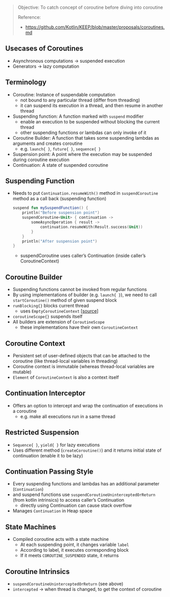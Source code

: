 > Objective: To catch concept of coroutine before diving into coroutine
>
> Reference:
> - https://github.com/Kotlin/KEEP/blob/master/proposals/coroutines.md
> 

## Usecases of Coroutines

- Asynchronous computations → suspended execution
- Generators → lazy computation

## Terminology

- Coroutine: Instance of suspendable computation
    - not bound to any particular thread (differ from threading)
    - it can suspend its execution in a thread, and then resume in another thread
- Suspending function: A function marked with `suspend` modifier
    - enable an execution to be suspended without blocking the current thread
    - other suspending functions or lambdas can only invoke of it
- Coroutine Builder: A function that takes some suspending lambdas as arguments and creates coroutine
    - e.g. `launch{ }`, `future{ }`, `sequence{ }`
- Suspension point: A point where the execution may be suspended during coroutine execution
- Continuation: A state of suspended coroutine

## Suspending Function

- Needs to put `Continuation.resumeWith()` method in `suspendCoroutine` method as a call back (suspending function)
    
    ```kotlin
    suspend fun mySuspendFunction() {
        println("Before suspension point")
        suspendCoroutine<Unit> { continuation ->
            someAsyncOperation { result ->
                continuation.resumeWith(Result.success(Unit))
            }
        }
        println("After suspension point")
    }
    ```
    - suspendCoroutine uses caller’s Continuation (inside caller’s CoroutineContext)

## Coroutine Builder

- Suspending functions cannot be invoked from regular functions
- By using implementations of builder (e.g. `launch{ }`), we need to call `startCoroutine()` method of given suspend block
- `runBlocking{}` blocks current thread
    - uses `EmptyCoroutineContext` [[source](https://github.com/Kotlin/kotlinx.coroutines/blob/master/kotlinx-coroutines-core/concurrent/src/Builders.concurrent.kt#L24)]
- `coroutineScope{}` suspends itself
- All builders are extension of `CoroutineScope`
    - these implementations have their own `CoroutineContext`

## Coroutine Context

- Persistent set of user-defined objects that can be attached to the coroutine
(like thread-local variables in threading)
- Coroutine context is immutable (whereas thread-local variables are mutable)
- `Element` of `CoroutineContext` is also a context itself

## Continuation Interceptor

- Offers an option to intercept and wrap the continuation of executions in a coroutine
    - e.g. make all executions run in a same thread

## Restricted Suspension

- `Sequence{ }`, `yield{ }` for lazy executions
- Uses different method (`createCoroutine()`) and it returns initial state of continuation (enable it to be lazy)

## Continuation Passing Style

- Every suspending functions and lambdas has an additional parameter (`Continuation`)
- and suspend functions use `suspendCoroutineUninterceptedOrReturn` (from kotlin intrinsics) to access caller’s Continuation
    - directly using Continuation can cause stack overflow
- Manages `Continuation` in Heap space

## State Machines

- Compiled coroutine acts with a state machine
    - At each suspending point, it changes variable `label`
    - According to label, it executes corresponding block
    - If it meets `COROUTINE_SUSPENDED` state, it returns

## Coroutine Intrinsics

- `suspendCoroutineUninterceptedOrReturn` (see above)
- `intercepted` → when thread is changed, to get the context of coroutine